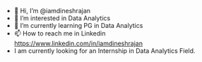 - 👋 Hi, I’m @iamdineshrajan
- 👀 I’m interested in Data Analytics
- 🌱 I’m currently learning PG in Data Analytics
- 📫 How to reach me in Linkedin https://www.linkedin.com/in/iamdineshrajan
- I am currently looking for an Internship in Data Analytics Field.
